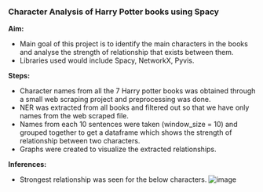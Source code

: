 ### Character Analysis of Harry Potter books using Spacy

**Aim:**
* Main goal of this project is to identify the main characters in the books and analyse the strength of relationship that exists between them.
* Libraries used would include Spacy, NetworkX, Pyvis.

 **Steps:**
 * Character names from all the 7 Harry potter books was obtained through a small web scraping project and preprocessing was done.
 * NER was extracted from all books and filtered out so that we have only names from the web scraped file.
 * Names from each 10 sentences were taken (window_size = 10) and grouped together to get a dataframe which shows the strength of relationship between two characters.
 * Graphs were created to visualize the extracted relationships.

**Inferences:**
* Strongest relationship was seen for the below characters.
![image](https://github.com/sruthi004/Character-Analysis-of-Harry-Potter-books-using-Spacy/assets/98512121/fd555d01-84f3-431c-8155-af4552927116)

